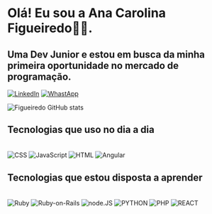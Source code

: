 # Olá! Eu sou a Ana Carolina Figueiredo👩‍💻.
## Uma Dev Junior e estou em busca da minha primeira oportunidade no mercado de programação.

[![LinkedIn](https://img.shields.io/badge/LinkedIn-0077B5?style=for-the-badge&logo=linkedin&logoColor=white)](http://linkedin.com/in/ana-carolina-figueiredo-silva-b5a17a260)
[![WhastApp](https://img.shields.io/badge/WhatsApp-25D366?style=for-the-badge&logo=whatsapp&logoColor=white)](http://wa.me/5535997181089?text=Olá+Ana+Carolina)

![Figueiredo GitHub stats](https://github-readme-stats.vercel.app/api?username=aninhafigue09&show_icons=true&theme=radical)

## Tecnologias que uso no dia a dia

<div style= "display: inline_block"><br/>
<img align="center" alt= CSS src="https://img.shields.io/badge/CSS-239120?&style=for-the-badge&logo=css3&logoColor=white">
<img align="center" alt= JavaScript src="https://img.shields.io/badge/JavaScript-323330?style=for-the-badge&logo=javascript&logoColor=F7DF1E">

<img align="center" alt= HTML src="https://img.shields.io/badge/HTML5-E34F26?style=for-the-badge&logo=html5&logoColor=whit">
<img align="center" alt= Angular src="https://img.shields.io/badge/AngularJS-E23237?style=for-the-badge&logo=angularjs&logoColor=white">

</div>


## Tecnologias que estou disposta a aprender

<div style=" display: inline_block"><br/>
<img align="center" alt= Ruby src="https://img.shields.io/badge/Ruby-CC342D?style=for-the-badge&logo=ruby&logoColor=white">
<img align="center" alt= Ruby-on-Rails src="https://img.shields.io/badge/Ruby_on_Rails-CC0000?style=for-the-badge&logo=ruby-on-rails&logoColor=white">
<img align="center" alt= node.JS src="https://img.shields.io/badge/Node.js-43853D?style=for-the-badge&logo=node.js&logoColor=white">

<img align="center" alt= PYTHON src="https://img.shields.io/badge/Python-14354C?style=for-the-badge&logo=python&logoColor=white">
<img align="center" alt= PHP src="https://img.shields.io/badge/PHP-777BB4?style=for-the-badge&logo=php&logoColor=white">
<img align="center" alt= REACT src="https://img.shields.io/badge/React-20232A?style=for-the-badge&logo=react&logoColor=61DAFB">
</div>
